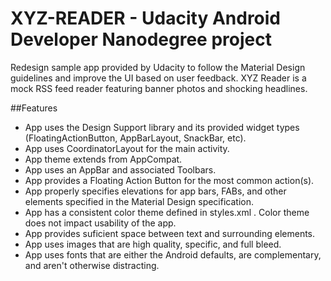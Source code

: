# XYZ-READER - Udacity Android Developer Nanodegree project
Redesign sample app provided by Udacity to follow the Material Design guidelines and improve the UI based on user feedback.
XYZ Reader is a mock RSS feed reader featuring banner photos and shocking headlines.

##Features
- App uses the Design Support library and its provided widget types (FloatingActionButton, AppBarLayout, SnackBar, etc).
- App uses CoordinatorLayout for the main activity.
- App theme extends from AppCompat.
- App uses an AppBar and associated Toolbars.
- App provides a Floating Action Button for the most common action(s).
- App properly specifies elevations for app bars, FABs, and other elements specified in the Material Design specification.
- App has a consistent color theme defined in styles.xml . Color theme does not impact usability of the app.
- App provides suficient space between text and surrounding elements.
- App uses images that are high quality, specific, and full bleed.
- App uses fonts that are either the Android defaults, are complementary, and aren't otherwise distracting.
